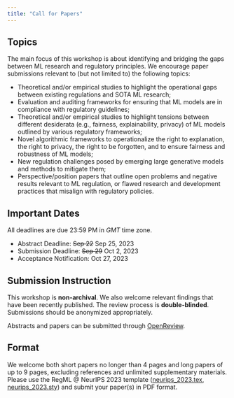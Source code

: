 ```yaml
---
title: "Call for Papers"
---
```


## Topics

The main focus of this workshop is about identifying and bridging the gaps between ML research and regulatory principles. We encourage paper submissions relevant to (but not limited to) the following topics:
- Theoretical and/or empirical studies to highlight the operational gaps between existing regulations and SOTA ML research;
- Evaluation and auditing frameworks for ensuring that ML models are in compliance with regulatory guidelines;
- Theoretical and/or empirical studies to highlight tensions between different desiderata (e.g., fairness, explainability, privacy) of ML models outlined by various regulatory frameworks;
- Novel algorithmic frameworks to operationalize the right to explanation, the right to privacy, the right to be forgotten, and to ensure fairness and robustness of ML models;
- New regulation challenges posed by emerging large generative models and methods to mitigate them;
- Perspective/position papers that outline open problems and negative results relevant to ML regulation, or flawed research and development practices that misalign with regulatory policies. 


## Important Dates

All deadlines are due 23:59 PM in *GMT* time zone.

- Abstract Deadline: ~~Sep 22~~ Sep 25, 2023
- Submission Deadline: ~~Sep 29~~ Oct 2, 2023
- Acceptance Notification: Oct 27, 2023

## Submission Instruction

This workshop is **non-archival**. We also welcome relevant findings that have been recently published. The review process is **double-blinded**. Submissions should be anonymized appropriately. 

Abstracts and papers can be submitted through [OpenReview](https://openreview.net/group?id=NeurIPS.cc/2023/Workshop/RegML).

## Format

We welcome both short papers no longer than 4 pages and long papers of up to 9 pages, excluding references and unlimited supplementary materials. Please use the RegML @ NeurIPS 2023 template ([neurips_2023.tex](/template/neurips_2023.tex), [neurips_2023.sty](/template/neurips_2023.sty)) and submit your paper(s) in PDF format.